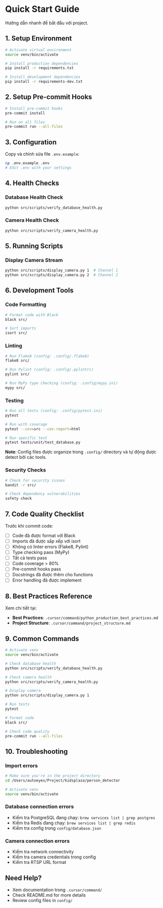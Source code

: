 # Quick Start Guide

Hướng dẫn nhanh để bắt đầu với project.

## 1. Setup Environment

```bash
# Activate virtual environment
source venv/bin/activate

# Install production dependencies
pip install -r requirements.txt

# Install development dependencies
pip install -r requirements-dev.txt
```

## 2. Setup Pre-commit Hooks

```bash
# Install pre-commit hooks
pre-commit install

# Run on all files
pre-commit run --all-files
```

## 3. Configuration

Copy và chỉnh sửa file `.env.example`:

```bash
cp .env.example .env
# Edit .env with your settings
```

## 4. Health Checks

### Database Health Check
```bash
python src/scripts/verify_database_health.py
```

### Camera Health Check
```bash
python src/scripts/verify_camera_health.py
```

## 5. Running Scripts

### Display Camera Stream
```bash
python src/scripts/display_camera.py 1  # Channel 1
python src/scripts/display_camera.py 2  # Channel 2
```

## 6. Development Tools

### Code Formatting
```bash
# Format code with Black
black src/

# Sort imports
isort src/
```

### Linting
```bash
# Run Flake8 (config: .config/.flake8)
flake8 src/

# Run Pylint (config: .config/.pylintrc)
pylint src/

# Run MyPy type checking (config: .config/mypy.ini)
mypy src/
```

### Testing
```bash
# Run all tests (config: .config/pytest.ini)
pytest

# Run with coverage
pytest --cov=src --cov-report=html

# Run specific test
pytest tests/unit/test_database.py
```

**Note**: Config files được organize trong `.config/` directory và tự động được detect bởi các tools.

### Security Checks
```bash
# Check for security issues
bandit -r src/

# Check dependency vulnerabilities
safety check
```

## 7. Code Quality Checklist

Trước khi commit code:

- [ ] Code đã được format với Black
- [ ] Imports đã được sắp xếp với isort
- [ ] Không có linter errors (Flake8, Pylint)
- [ ] Type checking pass (MyPy)
- [ ] Tất cả tests pass
- [ ] Code coverage > 80%
- [ ] Pre-commit hooks pass
- [ ] Docstrings đã được thêm cho functions
- [ ] Error handling đã được implement

## 8. Best Practices Reference

Xem chi tiết tại:
- **Best Practices**: `.cursor/command/python_production_best_practices.md`
- **Project Structure**: `.cursor/command/project_structure.md`

## 9. Common Commands

```bash
# Activate venv
source venv/bin/activate

# Check database health
python src/scripts/verify_database_health.py

# Check camera health
python src/scripts/verify_camera_health.py

# Display camera
python src/scripts/display_camera.py 1

# Run tests
pytest

# Format code
black src/

# Check code quality
pre-commit run --all-files
```

## 10. Troubleshooting

### Import errors
```bash
# Make sure you're in the project directory
cd /Users/autoeyes/Project/kidsplaza/person_detector

# Activate venv
source venv/bin/activate
```

### Database connection errors
- Kiểm tra PostgreSQL đang chạy: `brew services list | grep postgres`
- Kiểm tra Redis đang chạy: `brew services list | grep redis`
- Kiểm tra config trong `config/database.json`

### Camera connection errors
- Kiểm tra network connectivity
- Kiểm tra camera credentials trong config
- Kiểm tra RTSP URL format

## Need Help?

- Xem documentation trong `.cursor/command/`
- Check README.md for more details
- Review config files in `config/`

